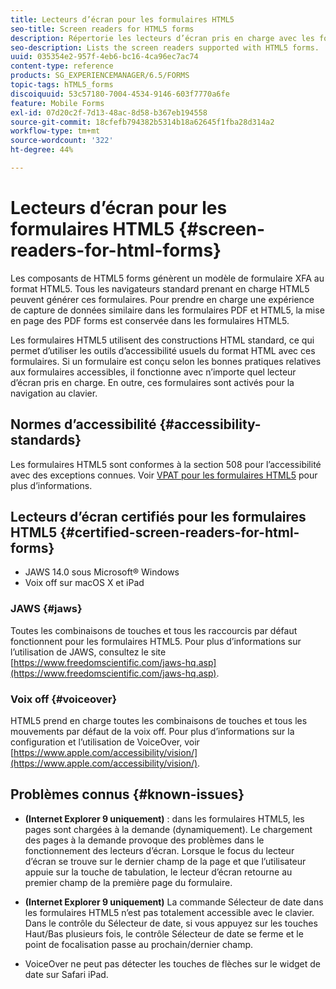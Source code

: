 ```yaml
---
title: Lecteurs d’écran pour les formulaires HTML5
seo-title: Screen readers for HTML5 forms
description: Répertorie les lecteurs d’écran pris en charge avec les formulaires HTML5.
seo-description: Lists the screen readers supported with HTML5 forms.
uuid: 035354e2-957f-4eb6-bc16-4ca96ec7ac74
content-type: reference
products: SG_EXPERIENCEMANAGER/6.5/FORMS
topic-tags: hTML5_forms
discoiquuid: 53c57180-7004-4534-9146-603f7770a6fe
feature: Mobile Forms
exl-id: 07d20c2f-7d13-48ac-8d58-b367eb194558
source-git-commit: 18cfefb794382b5314b18a62645f1fba28d314a2
workflow-type: tm+mt
source-wordcount: '322'
ht-degree: 44%

---
```


# Lecteurs d’écran pour les formulaires HTML5 {#screen-readers-for-html-forms}

Les composants de HTML5 forms génèrent un modèle de formulaire XFA au format HTML5. Tous les navigateurs standard prenant en charge HTML5 peuvent générer ces formulaires. Pour prendre en charge une expérience de capture de données similaire dans les formulaires PDF et HTML5, la mise en page des PDF forms est conservée dans les formulaires HTML5.

Les formulaires HTML5 utilisent des constructions HTML standard, ce qui permet d’utiliser les outils d’accessibilité usuels du format HTML avec ces formulaires. Si un formulaire est conçu selon les bonnes pratiques relatives aux formulaires accessibles, il fonctionne avec n’importe quel lecteur d’écran pris en charge. En outre, ces formulaires sont activés pour la navigation au clavier.

## Normes d’accessibilité {#accessibility-standards}

Les formulaires HTML5 sont conformes à la section 508 pour l’accessibilité avec des exceptions connues. Voir [VPAT pour les formulaires HTML5](https://www.adobe.com/content/dam/cc1/en/accessibility/compliance/pdfs/adobe-livecycle-es4-section-508-vpat-portfolio.pdf) pour plus d’informations.

## Lecteurs d’écran certifiés pour les formulaires HTML5 {#certified-screen-readers-for-html-forms}

* JAWS 14.0 sous Microsoft® Windows
* Voix off sur macOS X et iPad

### JAWS {#jaws}

Toutes les combinaisons de touches et tous les raccourcis par défaut fonctionnent pour les formulaires HTML5. Pour plus d’informations sur l’utilisation de JAWS, consultez le site [https://www.freedomscientific.com/jaws-hq.asp](https://www.freedomscientific.com/jaws-hq.asp).

### Voix off {#voiceover}

HTML5 prend en charge toutes les combinaisons de touches et tous les mouvements par défaut de la voix off. Pour plus d’informations sur la configuration et l’utilisation de VoiceOver, voir [https://www.apple.com/accessibility/vision/](https://www.apple.com/accessibility/vision/).

## Problèmes connus {#known-issues}

* **(Internet Explorer 9 uniquement)** : dans les formulaires HTML5, les pages sont chargées à la demande (dynamiquement). Le chargement des pages à la demande provoque des problèmes dans le fonctionnement des lecteurs d’écran. Lorsque le focus du lecteur d’écran se trouve sur le dernier champ de la page et que l’utilisateur appuie sur la touche de tabulation, le lecteur d’écran retourne au premier champ de la première page du formulaire.
* **(Internet Explorer 9 uniquement)** La commande Sélecteur de date dans les formulaires HTML5 n’est pas totalement accessible avec le clavier. Dans le contrôle du Sélecteur de date, si vous appuyez sur les touches Haut/Bas plusieurs fois, le contrôle Sélecteur de date se ferme et le point de focalisation passe au prochain/dernier champ.

* VoiceOver ne peut pas détecter les touches de flèches sur le widget de date sur Safari iPad.
